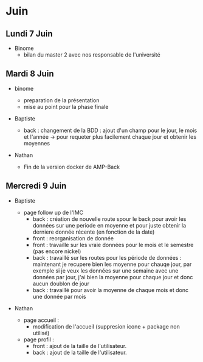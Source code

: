 # Juin

## Lundi 7 Juin
- Binome
  - bilan du master 2 avec nos responsable de l'université
  
## Mardi 8 Juin
- binome 
  -  preparation de la présentation
  - mise au point pour la phase finale

- Baptiste
  - back : changement de la BDD : ajout d'un champ pour le jour, le mois et l'année -> pour requeter plus facilement chaque jour et obtenir les moyennes

- Nathan
  - Fin de la version docker de AMP-Back 

## Mercredi 9 Juin
- Baptiste
  - page follow up de l'IMC
    - back : création de nouvelle route spour le back pour avoir les données sur une periode en moyenne et pour juste obtenir la derniere donnée récente (en fonction de la date)
    - front : reorganisation de donnée
    - front : travaille sur les vraie données pour le mois et le semestre (pas encore nickel)
    - back : travaillé sur les routes pour les période de données : maintenant je recupere bien les moyenne pour chauqe jour, par exemple si je veux les données sur une semaine avec une données par jour, j'ai bien la moyenne pour chaque jour et donc aucun doublon de jour
    - back : travaillé pour avoir la moyenne de chaque mois et donc une donnée par mois

- Nathan
  - page accueil :
    - modification de l'accueil (suppresion icone + package non utilisé)
  - page profil :
    - front : ajout de la taille de l'utilisateur. 
    - back : ajout de la taille de l'utilisateur. 
